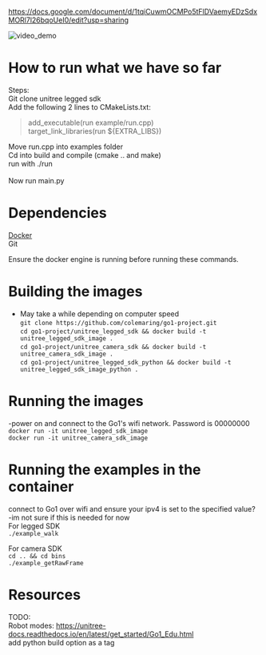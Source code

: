 https://docs.google.com/document/d/1tqiCuwmOCMPo5tFlDVaemyEDzSdxMORl7l26bqoUeI0/edit?usp=sharing<br>

![video_demo](https://github.com/user-attachments/assets/38844afb-68b1-4473-9b1a-57e224609da3)


# How to run what we have so far
Steps: <br>
Git clone unitree legged sdk <br>
Add the following 2 lines to CMakeLists.txt: <br>
 > add_executable(run example/run.cpp) <br>
 > target_link_libraries(run ${EXTRA_LIBS}) <br>

Move run.cpp into examples folder <br>
Cd into build and compile (cmake .. and make) <br>
run with ./run <br><br>
Now run main.py


# Dependencies
[Docker](https://www.docker.com/get-started/) <br>
Git <br>

Ensure the docker engine is running before running these commands. <br>

# Building the images
 - May take a while depending on computer speed <br>
```git clone https://github.com/colemaring/go1-project.git ```<br>
```cd go1-project/unitree_legged_sdk && docker build -t unitree_legged_sdk_image .```  <br>
```cd go1-project/unitree_camera_sdk && docker build -t unitree_camera_sdk_image .```  <br>
```cd go1-project/unitree_legged_sdk_python && docker build -t unitree_legged_sdk_image_python .```  <br>

# Running the images
-power on and connect to the Go1's wifi network. Password is 00000000 <br>
```docker run -it unitree_legged_sdk_image```  <br>
```docker run -it unitree_camera_sdk_image```  <br>

# Running the examples in the container
connect to Go1 over wifi and ensure your ipv4 is set to the specified value? -im not sure if this is needed for now <br>
For legged SDK <br>
```./example_walk``` <br>

For camera SDK <br>
```cd .. && cd bins ``` <br>
```./example_getRawFrame``` <br>

# Resources
TODO: <br>
Robot modes: https://unitree-docs.readthedocs.io/en/latest/get_started/Go1_Edu.html <br>
add python build option as a tag <br>
